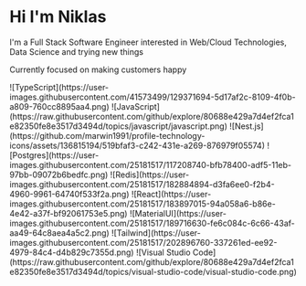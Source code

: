 <h1> Hi I'm Niklas </h1>

<p> I'm a Full Stack Software Engineer interested in Web/Cloud Technologies, Data Science and trying new things </p>
<p> Currently focused on making customers happy </p>

<div ">
    ![TypeScript](https://user-images.githubusercontent.com/41573499/129371694-5d17af2c-8109-4f0b-a809-760cc8895aa4.png)
    ![JavaScript](https://raw.githubusercontent.com/github/explore/80688e429a7d4ef2fca1e82350fe8e3517d3494d/topics/javascript/javascript.png)
    ![Nest.js](https://github.com/marwin1991/profile-technology-icons/assets/136815194/519bfaf3-c242-431e-a269-876979f05574)
    ![Postgres](https://user-images.githubusercontent.com/25181517/117208740-bfb78400-adf5-11eb-97bb-09072b6bedfc.png)
    ![Redis](https://user-images.githubusercontent.com/25181517/182884894-d3fa6ee0-f2b4-4960-9961-64740f533f2a.png)
    ![React](https://user-images.githubusercontent.com/25181517/183897015-94a058a6-b86e-4e42-a37f-bf92061753e5.png)
    ![MaterialUI](https://user-images.githubusercontent.com/25181517/189716630-fe6c084c-6c66-43af-aa49-64c8aea4a5c2.png)
    ![Tailwind](https://user-images.githubusercontent.com/25181517/202896760-337261ed-ee92-4979-84c4-d4b829c7355d.png)
    ![Visual Studio Code](https://raw.githubusercontent.com/github/explore/80688e429a7d4ef2fca1e82350fe8e3517d3494d/topics/visual-studio-code/visual-studio-code.png)
</div>

<br/> <br/>
<!---
[Anurag's GitHub stats](https://github-readme-stats.vercel.app/api?username=niklasthiem1&count_private=true&hide=prs,issues,contribs,stars&show_icons=true&theme=radical)
](url)-->



